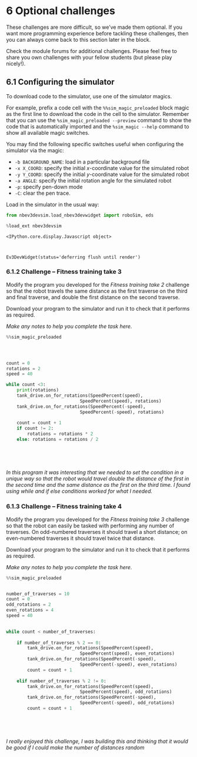 # 6 Optional challenges

These challenges are more difficult, so we’ve made them optional. If you want more programming experience before tackling these challenges, then you can always come back to this section later in the block.

Check the module forums for additional challenges. Please feel free to share you own challenges with your fellow students (but please play nicely!).

## 6.1 Configuring the simulator

To download code to the simulator, use one of the simulator magics.

For example, prefix a code cell with the `%%sim_magic_preloaded` block magic as the first line to download the code in the cell to the simulator. Remember that you can use the `%sim_magic_preloaded --preview` command to show the code that is automatically imported and the `%sim_magic --help` command to show all available magic switches.

You may find the following specific switches useful when configuring the simulator via the magic:

- `-b BACKGROUND_NAME`: load in a particular background file
- `-x X_COORD`: specify the initial *x*-coordinate value for the simulated robot
- `-y Y_COORD`: specify the initial *y*-coordinate value for the simulated robot
- `-a ANGLE`: specify the initial rotation angle for the simulated robot
- `-p`: specify pen-down mode
- `-C`: clear the pen trace.

Load in the simulator in the usual way:


```python
from nbev3devsim.load_nbev3devwidget import roboSim, eds

%load_ext nbev3devsim
```


<style>#notebook-container { width:50%; float:left !important;}</style>



    <IPython.core.display.Javascript object>



    Ev3DevWidget(status='deferring flush until render')


### 6.1.2 Challenge – Fitness training take&nbsp;3

Modify the program you developed for the *Fitness training take&nbsp;2* challenge so that the robot travels the same distance as the first traverse on the third and final traverse, and double the first distance on the second traverse.

Download your program to the simulator and run it to check that it performs as required.

*Make any notes to help you complete the task here.*


```python
%%sim_magic_preloaded 




count = 0
rotations = 2
speed = 40

while count <3:
    print(rotations)
    tank_drive.on_for_rotations(SpeedPercent(speed),
                            SpeedPercent(speed), rotations)
    tank_drive.on_for_rotations(SpeedPercent(-speed),
                            SpeedPercent(-speed), rotations)
    
    count = count + 1
    if count != 2:
        rotations = rotations * 2
    else: rotations = rotations / 2
        
    
   
        
```

*In this program it was interesting that we needed to set the condition in a unique way so that the robot would travel double the distance of the first in the second time and the same distance as the first on the third time. I found using while and if else conditions worked for what I needed.*

### 6.1.3 Challenge – Fitness training take&nbsp;4

Modify the program you developed for the *Fitness training take&nbsp;3* challenge so that the robot can easily be tasked with performing any number of traverses. On odd-numbered traverses it should travel a short distance; on even-numbered traverses it should travel twice that distance.

Download your program to the simulator and run it to check that it performs as required.

*Make any notes to help you complete the task here.*


```python
%%sim_magic_preloaded 


number_of_traverses = 10
count = 0
odd_rotations = 2
even_rotations = 4
speed = 40

                  
while count < number_of_traverses:
    
    if number_of_traverses % 2 == 0:
        tank_drive.on_for_rotations(SpeedPercent(speed),
                            SpeedPercent(speed), even_rotations)
        tank_drive.on_for_rotations(SpeedPercent(-speed),
                            SpeedPercent(-speed), even_rotations)
        count = count + 1
    
    elif number_of_traverses % 2 != 0:
        tank_drive.on_for_rotations(SpeedPercent(speed),
                            SpeedPercent(speed), odd_rotations)
        tank_drive.on_for_rotations(SpeedPercent(-speed),
                            SpeedPercent(-speed), odd_rotations)
        count = count + 1
        
    
    
    
```

*I really enjoyed this challenge, I was building this and thinking that it would be good if I could make the number of distances random*


```python

```
